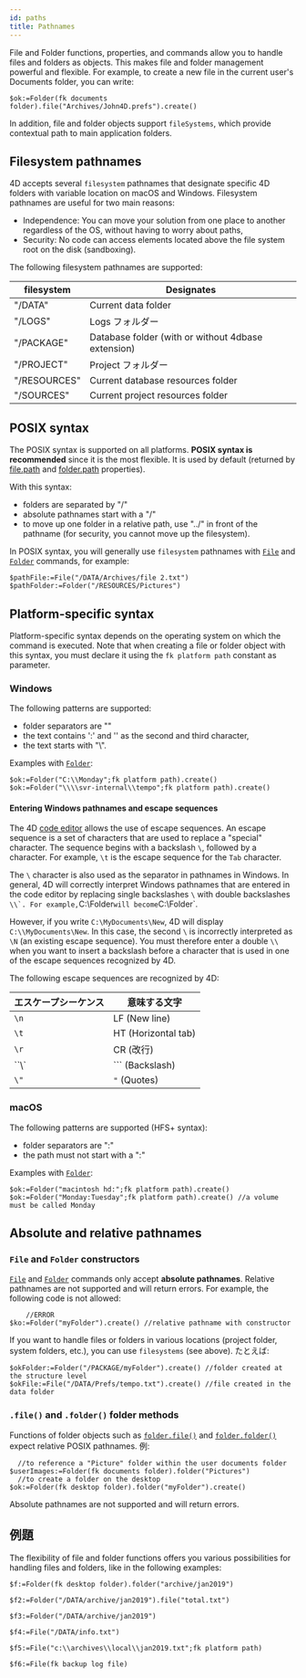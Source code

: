 ```yaml
---
id: paths
title: Pathnames
---
```


File and Folder functions, properties, and commands allow you to handle files and folders as objects. This makes file and folder management powerful and flexible. For example, to create a new file in the current user's Documents folder, you can write:

```4d
$ok:=Folder(fk documents folder).file("Archives/John4D.prefs").create()
```

In addition, file and folder objects support `fileSystems`, which provide contextual path to main application folders.


## Filesystem pathnames

4D accepts several `filesystem` pathnames that designate specific 4D folders with variable location on macOS and Windows. Filesystem pathnames are useful for two main reasons:

- Independence: You can move your solution from one place to another regardless of the OS, without having to worry about paths,
- Security: No code can access elements located above the file system root on the disk (sandboxing).

The following filesystem pathnames are supported:

| filesystem   | Designates                                         |
| ------------ | -------------------------------------------------- |
| "/DATA"      | Current data folder                                |
| "/LOGS"      | Logs フォルダー                                         |
| "/PACKAGE"   | Database folder (with or without 4dbase extension) |
| "/PROJECT"   | Project フォルダー                                      |
| "/RESOURCES" | Current database resources folder                  |
| "/SOURCES"   | Current project resources folder                   |

## POSIX syntax

The POSIX syntax is supported on all platforms. **POSIX syntax is recommended** since it is the most flexible. It is used by default (returned by [file.path](../API/FileClass.md#path) and [folder.path](../API/FolderClass.md#path) properties).

With this syntax:

- folders are separated by "/"
- absolute pathnames start with a "/"
- to move up one folder in a relative path, use "../" in front of the pathname (for security, you cannot move up the filesystem).

In POSIX syntax, you will generally use `filesystem` pathnames with [`File`](../API/FileClass.md#file) and [`Folder`](../API/FolderClass.md#folder) commands, for example:

```4d
$pathFile:=File("/DATA/Archives/file 2.txt")
$pathFolder:=Folder("/RESOURCES/Pictures")
```

## Platform-specific syntax

Platform-specific syntax depends on the operating system on which the command is executed. Note that when creating a file or folder object with this syntax, you must declare it using the `fk platform path` constant as parameter.

### Windows

The following patterns are supported:

- folder separators are "\"
- the text contains ':' and '\' as the second and third character,
- the text starts with "\\".

Examples with [`Folder`](../API/FolderClass.md#folder):

```4d
$ok:=Folder("C:\\Monday";fk platform path).create()
$ok:=Folder("\\\\svr-internal\\tempo";fk platform path).create()
```

#### Entering Windows pathnames and escape sequences

The 4D [code editor](../code-editor/write-class-method.md) allows the use of escape sequences. An escape sequence is a set of characters that are used to replace a "special" character. The sequence begins with a backslash `\`, followed by a character. For example, `\t` is the escape sequence for the `Tab` character.

The `\` character is also used as the separator in pathnames in Windows. In general, 4D will correctly interpret Windows pathnames that are entered in the code editor by replacing single backslashes `\` with double backslashes ``\\`. For example,``C:\Folder`will become`C:\\Folder`.

However, if you write `C:\MyDocuments\New`, 4D will display `C:\\MyDocuments\New`. In this case, the second `\` is incorrectly interpreted as `\N` (an existing escape sequence). You must therefore enter a double `\\` when you want to insert a backslash before a character that is used in one of the escape sequences recognized by 4D.

The following escape sequences are recognized by 4D:

| エスケープシーケンス                   | 意味する文字              |
| ---------------------------- | ------------------- |
| `\n`                        | LF (New line)       |
| `\t`                        | HT (Horizontal tab) |
| `\r`                        | CR (改行)             |
| ``\\`|``&#96; (Backslash) |                     |
| `\"`                        | `"` (Quotes)        |

### macOS

The following patterns are supported (HFS+ syntax):

- folder separators are ":"
- the path must not start with a ":"

Examples with [`Folder`](../API/FolderClass.md#folder):

```4d
$ok:=Folder("macintosh hd:";fk platform path).create()
$ok:=Folder("Monday:Tuesday";fk platform path).create() //a volume must be called Monday
```

## Absolute and relative pathnames

### `File` and `Folder` constructors

[`File`](../API/FileClass.md#file) and [`Folder`](../API/FolderClass.md#folder) commands only accept **absolute pathnames**. Relative pathnames are not supported and will return errors. For example, the following code is not allowed:

```4d
    //ERROR
$ko:=Folder("myFolder").create() //relative pathname with constructor
```

If you want to handle files or folders in various locations (project folder, system folders, etc.), you can use `filesystems` (see above). たとえば:

```4d
$okFolder:=Folder("/PACKAGE/myFolder").create() //folder created at the structure level
$okFile:=File("/DATA/Prefs/tempo.txt").create() //file created in the data folder
```

### `.file()` and `.folder()` folder methods

Functions of folder objects such as [`folder.file()`](../API/FolderClass.md#file) and [`folder.folder()`](../API/FolderClass.md#folder-1) expect relative POSIX pathnames. 例:

```4d
  //to reference a "Picture" folder within the user documents folder
$userImages:=Folder(fk documents folder).folder("Pictures")
  //to create a folder on the desktop
$ok:=Folder(fk desktop folder).folder("myFolder").create()
```

Absolute pathnames are not supported and will return errors.


## 例題

The flexibility of file and folder functions offers you various possibilities for handling files and folders, like in the following examples:

```4d
$f:=Folder(fk desktop folder).folder("archive/jan2019")

$f2:=Folder("/DATA/archive/jan2019").file("total.txt")

$f3:=Folder("/DATA/archive/jan2019")

$f4:=File("/DATA/info.txt")

$f5:=File("c:\\archives\\local\\jan2019.txt";fk platform path)

$f6:=File(fk backup log file)
```